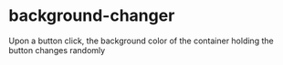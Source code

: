 # background-changer
Upon a button click, the background color of the container holding the button changes randomly
